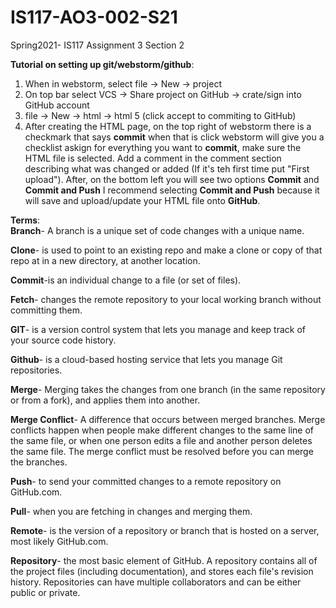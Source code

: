 # IS117-AO3-002-S21
Spring2021- IS117 Assignment 3 Section 2

**Tutorial on setting up git/webstorm/github**: <br>
  1. When in webstorm, select file -> New -> project<br>
  2. On top bar select VCS -> Share project on GitHub -> crate/sign into GitHub account<br>
  3. file -> New -> html -> html 5 (click accept to commiting to GitHub)<br>
  4. After creating the HTML page, on the top right of webstorm there is a checkmark that says **commit** when that is click webstorm will give you a checklist askign for everything you want to **commit**, make sure the HTML file is selected. Add a comment in the comment section describing what was changed or added (If it's teh first time put "First upload"). After, on the bottom left you will see two options **Commit** and **Commit and Push** I recommend selecting **Commit and Push** because it will save and upload/update your HTML file onto **GitHub**.<br>


**Terms**:<br>
  **Branch**- A branch is a unique set of code changes with a unique name. 

  **Clone**- is used to point to an existing repo and make a clone or copy of that repo at in a new directory, at another location.

  **Commit**-is an individual change to a file (or set of files). 

  **Fetch**- changes the remote repository to your local working branch without committing them. 

  **GIT**- is a version control system that lets you manage and keep track of your source code history.

  **Github**- is a cloud-based hosting service that lets you manage Git repositories. 

  **Merge**- Merging takes the changes from one branch (in the same repository or from a fork), and applies them into another. 

  **Merge Conflict**- A difference that occurs between merged branches. Merge conflicts happen when people make different changes to the same line of the same file, or when one person edits a file and another person deletes the same file. The merge conflict must be resolved before you can merge the branches.

  **Push**- to send your committed changes to a remote repository on GitHub.com.

  **Pull**- when you are fetching in changes and merging them.

  **Remote**- is the version of a repository or branch that is hosted on a server, most likely GitHub.com. 

  **Repository**- the most basic element of GitHub. A repository contains all of the project files (including documentation), and stores each file's revision history. Repositories can have multiple collaborators and can be either public or private.
